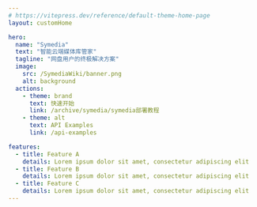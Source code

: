 ```yaml
---
# https://vitepress.dev/reference/default-theme-home-page
layout: customHome

hero:
  name: "Symedia"
  text: "智能云端媒体库管家"
  tagline: "网盘用户的终极解决方案"
  image:
    src: /SymediaWiki/banner.png
    alt: background
  actions:
    - theme: brand
      text: 快速开始
      link: /archive/symedia/symedia部署教程
    - theme: alt
      text: API Examples
      link: /api-examples

features:
  - title: Feature A
    details: Lorem ipsum dolor sit amet, consectetur adipiscing elit
  - title: Feature B
    details: Lorem ipsum dolor sit amet, consectetur adipiscing elit
  - title: Feature C
    details: Lorem ipsum dolor sit amet, consectetur adipiscing elit
---
```

